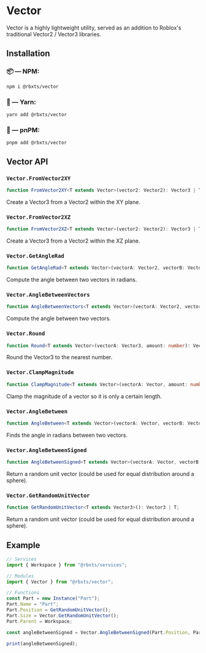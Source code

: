 # Vector

Vector is a highly lightweight utility, served as an addition to Roblox's traditional Vector2 / Vector3 libraries.

## Installation

### 📦 — NPM:

```
npm i @rbxts/vector
```

### 🧶 — Yarn:

```
yarn add @rbxts/vector
```

### 📀 — pnPM:

```
pnpm add @rbxts/vector
```

## Vector API

### `Vector.FromVector2XY`

```ts
function FromVector2XY<T extends Vector>(vector2: Vector2): Vector3 | T;
```

Create a Vector3 from a Vector2 within the XY plane.

### `Vector.FromVector2XZ`

```ts
function FromVector2XZ<T extends Vector>(vector2: Vector2): Vector3 | T;
```

Create a Vector3 from a Vector2 within the XZ plane.

### `Vector.GetAngleRad`

```ts
function GetAngleRad<T extends Vector>(vectorA: Vector2, vectorB: Vector2): number | T;
```

Compute the angle between two vectors in radians.

### `Vector.AngleBetweenVectors`

```ts
function AngleBetweenVectors<T extends Vector>(vectorA: Vector2, vectorB: Vector2): number | T;
```

Compute the angle between two vectors.

### `Vector.Round`

```ts
function Round<T extends Vector>(vectorA: Vector3, amount: number): Vector3 | T;
```

Round the Vector3 to the nearest number.

### `Vector.ClampMagnitude`

```ts
function ClampMagnitude<T extends Vector>(vectorA: Vector, amount: number): number | T;
```

Clamp the magnitude of a vector so it is only a certain length.

### `Vector.AngleBetween`

```ts
function AngleBetween<T extends Vector>(vectorA: Vector, vectorB: Vector): number | T;
```

Finds the angle in radians between two vectors.

### `Vector.AngleBetweenSigned`

```ts
function AngleBetweenSigned<T extends Vector>(vectorA: Vector, vectorB: Vector, axisVector: Vector): number | T;
```

Return a random unit vector (could be used for equal distribution around a sphere).

### `Vector.GetRandomUnitVector`

```ts
function GetRandomUnitVector<T extends Vector3>(): Vector3 | T;
```

Return a random unit vector (could be used for equal distribution around a sphere).

## Example

```ts
// Services
import { Workspace } from "@rbxts/services";

// Modules
import { Vector } from "@rbxts/vector";

// Functions
const Part = new Instance("Part");
Part.Name = "Part";
Part.Position = GetRandomUnitVector();
Part.Size = Vector.GetRandomUnitVector();
Part.Parent = Workspace;

const angleBetweenSigned = Vector.AngleBetweenSigned(Part.Position, Part.Size, Vector3.new(1, 1, 1));

print(angleBetweenSigned);
```
